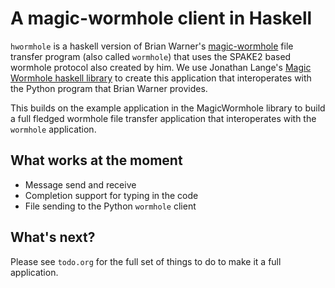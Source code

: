 # A magic-wormhole client in Haskell

`hwormhole` is a haskell version of Brian Warner's [magic-wormhole][1] file
transfer program (also called `wormhole`) that uses the SPAKE2 based wormhole
protocol also created by him. We use Jonathan Lange's [Magic Wormhole haskell library][2]
to create this application that interoperates with the Python program that
Brian Warner provides.

This builds on the example application in the MagicWormhole library to
build a full fledged wormhole file transfer application that interoperates
with the `wormhole` application.

## What works at the moment

- Message send and receive
- Completion support for typing in the code
- File sending to the Python `wormhole` client

## What's next?

Please see `todo.org` for the full set of things to do to make it a full
application.

[1]: https://github.com/warner/magic-wormhole
[2]: https://github.com/LeastAuthority/haskell-magic-wormhole
